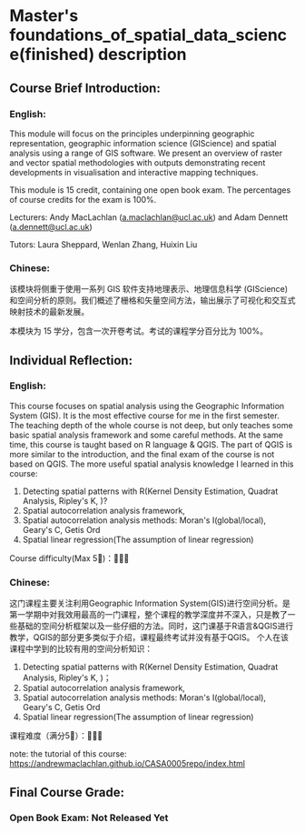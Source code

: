 # Master's foundations_of_spatial_data_science(finished) description

## Course Brief Introduction:
### English:
This module will focus on the principles underpinning geographic representation, geographic information science (GIScience) and spatial analysis using a range of GIS software. We present an overview of raster and vector spatial methodologies with outputs demonstrating recent developments in visualisation and interactive mapping techniques.

This module is 15 credit, containing one open book exam. The percentages of course credits for the exam is 100%.

Lecturers: Andy MacLachlan (a.maclachlan@ucl.ac.uk) and Adam Dennett (a.dennett@ucl.ac.uk)

Tutors: Laura Sheppard, Wenlan Zhang, Huixin Liu

### Chinese:
该模块将侧重于使用一系列 GIS 软件支持地理表示、地理信息科学 (GIScience) 和空间分析的原则。我们概述了栅格和矢量空间方法，输出展示了可视化和交互式映射技术的最新发展。

本模块为 15 学分，包含一次开卷考试。考试的课程学分百分比为 100%。


## Individual Reflection:
### English:
This course focuses on spatial analysis using the Geographic Information System (GIS). It is the most effective course for me in the first semester. The teaching depth of the whole course is not deep, but only teaches some basic spatial analysis framework and some careful methods. At the same time, this course is taught based on R language & QGIS. The part of QGIS is more similar to the introduction, and the final exam of the course is not based on QGIS.
The more useful spatial analysis knowledge I learned in this course:
1. Detecting spatial patterns with R(Kernel Density Estimation, Quadrat Analysis, Ripley's K, )?
2. Spatial autocorrelation analysis framework,
3. Spatial autocorrelation analysis methods: Moran's I(global/local), Geary's C, Getis Ord
4. Spatial linear regression(The assumption of linear regression)

Course difficulty(Max 5🌟)：🌟🌟🌟

### Chinese:
这门课程主要关注利用Geographic Information System(GIS)进行空间分析。是第一学期中对我效用最高的一门课程，整个课程的教学深度并不深入，只是教了一些基础的空间分析框架以及一些仔细的方法。同时，这门课基于R语言&QGIS进行教学，QGIS的部分更多类似于介绍，课程最终考试并没有基于QGIS。
个人在该课程中学到的比较有用的空间分析知识：
1. Detecting spatial patterns with R(Kernel Density Estimation, Quadrat Analysis, Ripley's K, )；
2. Spatial autocorrelation analysis framework,
3. Spatial autocorrelation analysis methods: Moran's I(global/local), Geary's C, Getis Ord
4. Spatial linear regression(The assumption of linear regression)

课程难度（满分5🌟）：🌟🌟🌟


note: the tutorial of this course: https://andrewmaclachlan.github.io/CASA0005repo/index.html

## Final Course Grade:
### Open Book Exam: Not Released Yet



